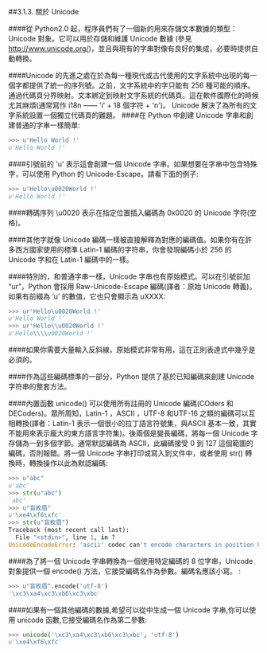 ##3.1.3. 關於 Unicode

####從 Python2.0 起，程序員們有了一個新的用來存儲文本數據的類型：Unicode 對象。它可以用於存儲和維護 Unicode 數據 (參見 http://www.unicode.org/)，並且與現有的字串對像有良好的集成，必要時提供自動轉換。

####Unicode 的先進之處在於為每一種現代或古代使用的文字系統中出現的每一個字都提供了統一的序列號。之前，文字系統中的字只能有 256 種可能的順序。通過代碼頁分界映射。文本綁定到映射文字系統的代碼頁。這在軟件國際化的時候尤其麻煩(通常寫作 i18n —— 'i' + 18 個字符 + 'n')。 Unicode 解決了為所有的文字系統設置一個獨立代碼頁的難題。
####在 Python 中創建 Unicode 字串和創建普通的字串一樣簡單:
```Python
>>> u'Hello World !'
u'Hello World !'
```

####引號前的 'u' 表示這會創建一個 Unicode 字串。如果想要在字串中包含特殊字，可以使用 Python 的 Unicode-Escape。請看下面的例子:
```Python
>>> u'Hello\u0020World !'
u'Hello World !'
```

####轉碼序列 \u0020 表示在指定位置插入編碼為 0x0020 的 Unicode 字符(空格)。

####其他字就像 Unicode 編碼一樣被直接解釋為對應的編碼值。如果你有在許多西方國家使用的標準 Latin-1 編碼的字符串，你會發現編碼小於 256 的 Unicode 字和在 Latin-1 編碼中的一樣。

####特別的，和普通字串一樣，Unicode 字串也有原始模式。可以在引號前加 “ur”，Python 會採用 Raw-Unicode-Escape 編碼(譯者：原始 Unicode 轉義)。如果有前綴為 ‘u’ 的數值，它也只會顯示為 uXXXX:
```Python
>>> ur'Hello\u0020World !'
u'Hello World !'
>>> ur'Hello\\u0020World !'
u'Hello\\\\u0020World !'
```

####如果你需要大量輸入反斜線，原始模式非常有用，這在正則表達式中幾乎是必須的。

####作為這些編碼標準的一部分，Python 提供了基於已知編碼來創建 Unicode 字符串的整套方法。

####內置函數 unicode() 可以使用所有註冊的 Unicode 編碼(COders 和 DECoders)。眾所周知，Latin-1 ，ASCII ，UTF-8 和UTF-16 之類的編碼可以互相轉換(譯者：Latin-1 表示一個很小的拉丁語言符號集，與ASCII 基本一致，其實不能用來表示龐大的東方語言字符集)。後兩個是變長編碼，將每一個 Unicode 字存儲為一到多個字節。通常默認編碼為 ASCII，此編碼接受 0 到 127 這個範圍的編碼，否則報錯。將一個 Unicode 字串打印或寫入到文件中，或者使用 str() 轉換時，轉換操作以此為默認編碼:

```Python
>>> u"abc"
u'abc'
>>> str(u"abc")
'abc'
>>> u"盲枚眉"
u'\xe4\xf6\xfc'
>>> str(u"盲枚眉")
Traceback (most recent call last):
  File "<stdin>", line 1, in ?
UnicodeEncodeError: 'ascii' codec can't encode characters in position 0-2: ordinal not in range(128)
```

####為了將一個 Unicode 字串轉換為一個使用特定編碼的 8 位字串，Unicode 對象提供一個 encode() 方法，它接受編碼名作為參數。編碼名應該小寫。 :
```Python
>>> u"盲枚眉".encode('utf-8')
'\xc3\xa4\xc3\xb6\xc3\xbc'
```

####如果有一個其他編碼的數據,希望可以從中生成一個 Unicode 字串,你可以使用 unicode 函數,它接受編碼名作為第二參數:
```Python
>>> unicode('\xc3\xa4\xc3\xb6\xc3\xbc', 'utf-8')
u'\xe4\xf6\xfc'
```
